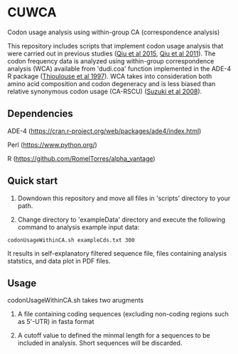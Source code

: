 # CUWCA
Codon usage analysis using within-group CA (correspondence analysis)

This repository includes scripts that implement codon usage analysis that were carried out in previous studies ([Qiu et al 2015](https://onlinelibrary.wiley.com/doi/abs/10.1111/jpy.12294), [Qiu et al 2011](https://bmcgenomics.biomedcentral.com/articles/10.1186/1471-2164-12-325)). The codon frequency data is analyzed using within-group correspondence analysis (WCA) available from 'dudi.coa' function implemented in the ADE-4 R package ([Thioulouse et al 1997](https://link.springer.com/article/10.1023/A:1018513530268)). WCA takes into consideration both amino acid composition and codon degeneracy and is less biased than relative synonymous codon usage (CA-RSCU) ([Suzuki et al 2008](https://academic.oup.com/dnaresearch/article/15/6/357/513030)).

## Dependencies
ADE-4 (https://cran.r-project.org/web/packages/ade4/index.html)

Perl (https://www.python.org/)

R (https://github.com/RomelTorres/alpha_vantage)

##  Quick start

1. Downdown this repository and move all files in 'scripts' directory to your path.

2. Change directory to 'exampleData' directory and execute the following command to analysis example input data:
```
codonUsageWithinCA.sh exampleCds.txt 300
```
It results in self-explanatory filtered sequence file, files containing analysis statstics, and data plot in PDF files.
 
## Usage
codonUsageWithinCA.sh takes two arugments

1. A file containing coding sequences (excluding non-coding regions such as 5'-UTR) in fasta format

2. A cutoff value to defined the minmal length for a sequences to be included in analysis. Short sequences will be discarded.